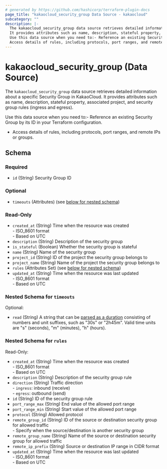 ```yaml
---
# generated by https://github.com/hashicorp/terraform-plugin-docs
page_title: "kakaocloud_security_group Data Source - kakaocloud"
subcategory: ""
description: |-
  The kakaocloud_security_group data source retrieves detailed information about a specific Security Group in KakaoCloud.
  It provides attributes such as name, description, stateful property, associated project, and security group rules (ingress and egress).
  Use this data source when you need to:- Reference an existing Security Group by its ID in your Terraform configuration.
  Access details of rules, including protocols, port ranges, and remote IPs or groups.
---
```


# kakaocloud_security_group (Data Source)

The `kakaocloud_security_group` data source retrieves detailed information about a specific Security Group in KakaoCloud.
It provides attributes such as name, description, stateful property, associated project, and security group rules (ingress and egress).

Use this data source when you need to:- Reference an existing Security Group by its ID in your Terraform configuration.
- Access details of rules, including protocols, port ranges, and remote IPs or groups.



<!-- schema generated by tfplugindocs -->
## Schema

### Required

- `id` (String) Security Group ID

### Optional

- `timeouts` (Attributes) (see [below for nested schema](#nestedatt--timeouts))

### Read-Only

- `created_at` (String) Time when the resource was created <br/> - ISO_8601 format <br/> - Based on UTC
- `description` (String) Description of the security group
- `is_stateful` (Boolean) Whether the security group is stateful
- `name` (String) Name of the security group
- `project_id` (String) ID of the project the security group belongs to
- `project_name` (String) Name of the project the security group belongs to
- `rules` (Attributes Set) (see [below for nested schema](#nestedatt--rules))
- `updated_at` (String) Time when the resource was last updated <br/> - ISO_8601 format <br/> - Based on UTC

<a id="nestedatt--timeouts"></a>
### Nested Schema for `timeouts`

Optional:

- `read` (String) A string that can be [parsed as a duration](https://pkg.go.dev/time#ParseDuration) consisting of numbers and unit suffixes, such as "30s" or "2h45m". Valid time units are "s" (seconds), "m" (minutes), "h" (hours).


<a id="nestedatt--rules"></a>
### Nested Schema for `rules`

Read-Only:

- `created_at` (String) Time when the resource was created <br/> - ISO_8601 format <br/> - Based on UTC
- `description` (String) Description of the security group rule
- `direction` (String) Traffic direction <br/> - `ingress`: inbound (receive) <br/> - `egress`: outbound (send)
- `id` (String) ID of the security group rule
- `port_range_max` (String) End value of the allowed port range
- `port_range_min` (String) Start value of the allowed port range
- `protocol` (String) Allowed protocol
- `remote_group_id` (String) ID of the source or destination security group for allowed traffic <br/> - Specify when the source/destination is another security group
- `remote_group_name` (String) Name of the source or destination security group for allowed traffic
- `remote_ip_prefix` (String) Source or destination IP range in CIDR format
- `updated_at` (String) Time when the resource was last updated <br/> - ISO_8601 format <br/> - Based on UTC
